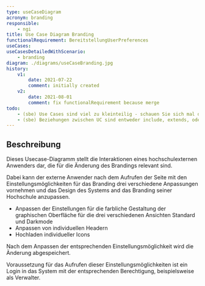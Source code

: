 ```yaml
---
type: useCaseDiagram
acronym: branding
responsible: 
    - ngi
title: Use Case Diagram Branding
functionalRequirement: BereitstellungUserPreferences
useCases:
useCasesDetailedWithScenario:
    - branding
diagram: ./diagrams/useCaseBranding.jpg
history:
    v1:
        date: 2021-07-22
        comment: initially created
    v2:
        date: 2021-08-01
        comment: fix functionalRequirement because merge
todo: 
    - (sbe) Use Cases sind viel zu kleinteilig - schauen Sie sich mal die "User Happiness Rule" an
    - (sbe) Beziehungen zwischen UC sind entweder include, extends, oder Inheritence. Sie haben eine Menge einfacher Striche im Diagramm, die es in UML so nicht gibt.
---
```


## Beschreibung

Dieses Usecase-Diagramm stellt die Interaktionen eines hochschulexternen Anwenders dar, die für die Änderung des Brandings relevant sind.

Dabei kann der externe Anwender nach dem Aufrufen der Seite mit den Einstellungsmöglichkeiten für das Branding drei verschiedene Anpassungen vornehmen und das Design des Systems and das Branding seiner Hochschule anzupassen.
* Anpassen der Einstellungen für die farbliche Gestaltung der graphischen Oberfläche für die drei verschiedenen Ansichten Standard und Darkmode
* Anpassen von individuellen Headern
* Hochladen individueller Icons

Nach dem Anpassen der entsprechenden Einstellungsmöglichkeit wird die Änderung abgespeichert.

Voraussetzung für das Aufrufen dieser Einstellungsmöglichkeiten ist ein Login in das System mit der entsprechenden Berechtigung, beispielsweise als Verwalter.




